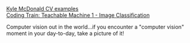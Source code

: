 <a href="https://kylemcdonald.github.io/cv-examples/" target="blank">Kyle McDonald CV examples</a><br>
<a href="https://www.youtube.com/watch?v=kwcillcWOg0&list=PLRqwX-V7Uu6aJwX0rFP-7ccA6ivsPDsK5" target="blank">Coding Train: Teachable Machine 1 - Image Classification</a>


Computer vision out in the world...if you encounter a "computer vision" moment in your day-to-day, take a picture of it!